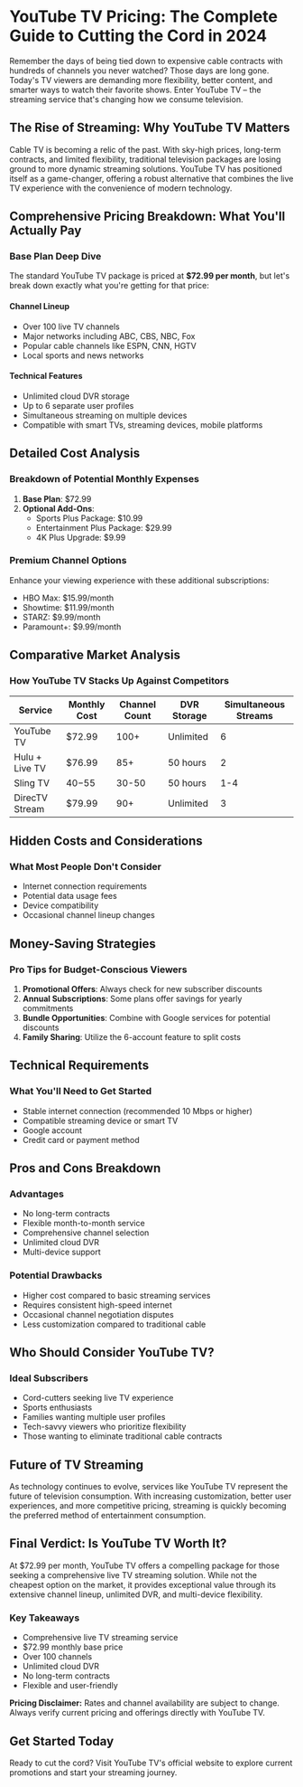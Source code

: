 # YouTube TV Pricing: The Complete Guide to Cutting the Cord in 2024

Remember the days of being tied down to expensive cable contracts with hundreds of channels you never watched? Those days are long gone. Today's TV viewers are demanding more flexibility, better content, and smarter ways to watch their favorite shows. Enter YouTube TV – the streaming service that's changing how we consume television.

## The Rise of Streaming: Why YouTube TV Matters

Cable TV is becoming a relic of the past. With sky-high prices, long-term contracts, and limited flexibility, traditional television packages are losing ground to more dynamic streaming solutions. YouTube TV has positioned itself as a game-changer, offering a robust alternative that combines the live TV experience with the convenience of modern technology.

## Comprehensive Pricing Breakdown: What You'll Actually Pay

### Base Plan Deep Dive
The standard YouTube TV package is priced at **$72.99 per month**, but let's break down exactly what you're getting for that price:

#### Channel Lineup
- Over 100 live TV channels
- Major networks including ABC, CBS, NBC, Fox
- Popular cable channels like ESPN, CNN, HGTV
- Local sports and news networks

#### Technical Features
- Unlimited cloud DVR storage
- Up to 6 separate user profiles
- Simultaneous streaming on multiple devices
- Compatible with smart TVs, streaming devices, mobile platforms

## Detailed Cost Analysis

### Breakdown of Potential Monthly Expenses

1. **Base Plan**: $72.99
2. **Optional Add-Ons**:
   - Sports Plus Package: $10.99
   - Entertainment Plus Package: $29.99
   - 4K Plus Upgrade: $9.99

### Premium Channel Options
Enhance your viewing experience with these additional subscriptions:
- HBO Max: $15.99/month
- Showtime: $11.99/month
- STARZ: $9.99/month
- Paramount+: $9.99/month

## Comparative Market Analysis

### How YouTube TV Stacks Up Against Competitors

| Service | Monthly Cost | Channel Count | DVR Storage | Simultaneous Streams |
|---------|--------------|---------------|-------------|---------------------|
| YouTube TV | $72.99 | 100+ | Unlimited | 6 | 
| Hulu + Live TV | $76.99 | 85+ | 50 hours | 2 |
| Sling TV | $40-$55 | 30-50 | 50 hours | 1-4 |
| DirecTV Stream | $79.99 | 90+ | Unlimited | 3 |

## Hidden Costs and Considerations

### What Most People Don't Consider
- Internet connection requirements
- Potential data usage fees
- Device compatibility
- Occasional channel lineup changes

## Money-Saving Strategies

### Pro Tips for Budget-Conscious Viewers
1. **Promotional Offers**: Always check for new subscriber discounts
2. **Annual Subscriptions**: Some plans offer savings for yearly commitments
3. **Bundle Opportunities**: Combine with Google services for potential discounts
4. **Family Sharing**: Utilize the 6-account feature to split costs

## Technical Requirements

### What You'll Need to Get Started
- Stable internet connection (recommended 10 Mbps or higher)
- Compatible streaming device or smart TV
- Google account
- Credit card or payment method

## Pros and Cons Breakdown

### Advantages
- No long-term contracts
- Flexible month-to-month service
- Comprehensive channel selection
- Unlimited cloud DVR
- Multi-device support

### Potential Drawbacks
- Higher cost compared to basic streaming services
- Requires consistent high-speed internet
- Occasional channel negotiation disputes
- Less customization compared to traditional cable

## Who Should Consider YouTube TV?

### Ideal Subscribers
- Cord-cutters seeking live TV experience
- Sports enthusiasts
- Families wanting multiple user profiles
- Tech-savvy viewers who prioritize flexibility
- Those wanting to eliminate traditional cable contracts

## Future of TV Streaming

As technology continues to evolve, services like YouTube TV represent the future of television consumption. With increasing customization, better user experiences, and more competitive pricing, streaming is quickly becoming the preferred method of entertainment consumption.

## Final Verdict: Is YouTube TV Worth It?

At $72.99 per month, YouTube TV offers a compelling package for those seeking a comprehensive live TV streaming solution. While not the cheapest option on the market, it provides exceptional value through its extensive channel lineup, unlimited DVR, and multi-device flexibility.

### Key Takeaways
- Comprehensive live TV streaming service
- $72.99 monthly base price
- Over 100 channels
- Unlimited cloud DVR
- No long-term contracts
- Flexible and user-friendly

**Pricing Disclaimer:** Rates and channel availability are subject to change. Always verify current pricing and offerings directly with YouTube TV.

## Get Started Today

Ready to cut the cord? Visit YouTube TV's official website to explore current promotions and start your streaming journey.

